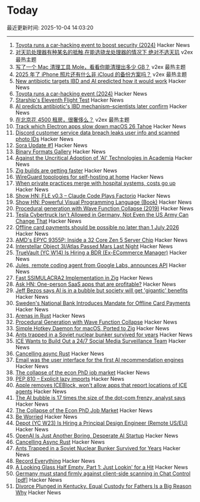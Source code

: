# Today

最近更新时间: 2025-10-04 14:03:20

--- 
1. [Toyota runs a car-hacking event to boost security (2024)](https://toyotatimes.jp/en/spotlights/1061.html) Hacker News
2. [对天玑处理器有种某名的抵触,在能选骁龙处理器的情况下 绝对不选天玑](https://www.v2ex.com/t/1163309) v2ex 最热主题
3. [写了一个 Mac 清理工具 Mole，看看你能清理出多少 GB？](https://www.v2ex.com/t/1163304) v2ex 最热主题
4. [2025 年了 iPhone 照片还有什么非 iCloud 的备份方案吗？](https://www.v2ex.com/t/1163301) v2ex 最热主题
5. [New antibiotic targets IBD and AI predicted how it would work](https://healthsci.mcmaster.ca/new-antibiotic-targets-ibd-and-ai-predicted-how-it-would-work-before-scientists-could-prove-it/) Hacker News
6. [Toyota runs a car-hacking event (2024)](https://toyotatimes.jp/en/spotlights/1061.html) Hacker News
7. [Starship's Eleventh Flight Test](https://www.spacex.com/launches/starship-flight-11) Hacker News
8. [AI predicts antibiotic's IBD mechanism–scientists later confirm](https://healthsci.mcmaster.ca/new-antibiotic-targets-ibd-and-ai-predicted-how-it-would-work-before-scientists-could-prove-it/) Hacker News
9. [在北京花 4500 租房，很奢侈么？](https://www.v2ex.com/t/1163297) v2ex 最热主题
10. [Track which Electron apps slow down macOS 26 Tahoe](https://avarayr.github.io/shamelectron/) Hacker News
11. [Discord customer service data breach leaks user info and scanned photo IDs](https://www.theverge.com/news/792032/discord-customer-service-data-breach-hack) Hacker News
12. [Sora Update #1](https://blog.samaltman.com/sora-update-number-1) Hacker News
13. [Binary Formats Gallery](https://formats.kaitai.io/) Hacker News
14. [Against the Uncritical Adoption of 'AI' Technologies in Academia](https://zenodo.org/records/17065099) Hacker News
15. [Zig builds are getting faster](https://mitchellh.com/writing/zig-builds-getting-faster) Hacker News
16. [WireGuard topologies for self-hosting at home](https://garrido.io/notes/wireguard-topologies-for-self-hosting-at-home/) Hacker News
17. [When private practices merge with hospital systems, costs go up](https://insights.som.yale.edu/insights/when-private-practices-merge-with-hospital-systems-costs-go-up) Hacker News
18. [Show HN: FLE v0.3 – Claude Code Plays Factorio](https://jackhopkins.github.io/factorio-learning-environment/versions/0.3.0.html) Hacker News
19. [Show HN: Powerful Visual Programming Language (Book)](https://www.pipelang.com) Hacker News
20. [Procedural generation with Wave Function Collapse (2019)](https://www.gridbugs.org/wave-function-collapse/) Hacker News
21. [Tesla Cybertruck Isn't Allowed in Germany, Not Even the US Army Can Change That](https://www.roadandtrack.com/news/a68133176/us-armed-forces-service-members-no-tesla-cybertruck/) Hacker News
22. [Offline card payments should be possible no later than 1 July 2026](https://www.riksbank.se/en-gb/press-and-published/notices-and-press-releases/press-releases/2025/offline-card-payments-should-be-possible-no-later-than-1-july-2026/) Hacker News
23. [AMD's EPYC 9355P: Inside a 32 Core Zen 5 Server Chip](https://chipsandcheese.com/p/amds-epyc-9355p-inside-a-32-core) Hacker News
24. [Interstellar Object 3I/Atlas Passed Mars Last Night](https://earthsky.org/space/new-interstellar-object-candidate-heading-toward-the-sun-a11pl3z/) Hacker News
25. [TrueVault (YC W14) Is Hiring a BDR (Ex-ECommerce Manager)](https://www.ycombinator.com/companies/truevault/jobs/FaC8Apo-ecommerce-manager-bdr) Hacker News
26. [Jules, remote coding agent from Google Labs, announces API](https://jules.google/docs/changelog/) Hacker News
27. [Fast SSIMULACRA2 Implementation in Zig](https://github.com/gianni-rosato/fssimu2) Hacker News
28. [Ask HN: One-person SaaS apps that are profitable?](https://news.ycombinator.com/item?id=45466675) Hacker News
29. [Jeff Bezos says AI is in a bubble but society will get 'gigantic' benefits](https://www.cnbc.com/2025/10/03/jeff-bezos-ai-in-an-industrial-bubble-but-society-to-benefit.html) Hacker News
30. [Sweden's National Bank Introduces Mandate for Offline Card Payments](https://www.riksbank.se/en-gb/press-and-published/notices-and-press-releases/press-releases/2025/offline-card-payments-should-be-possible-no-later-than-1-july-2026/) Hacker News
31. [Arenas in Rust](https://russellw.github.io/arenas) Hacker News
32. [Procedural Generation with Wave Function Collapse](https://www.gridbugs.org/wave-function-collapse/) Hacker News
33. [Simple Hotkey Daemon for macOS, Ported to Zig](https://github.com/jackielii/skhd.zig) Hacker News
34. [Ants trapped in a Soviet nuclear bunker survived for years](https://www.sciencealert.com/ants-trapped-in-an-old-soviet-nuclear-bunker-survived-for-years-by-turning-on-their-own) Hacker News
35. [ICE Wants to Build Out a 24/7 Social Media Surveillance Team](https://www.wired.com/story/ice-social-media-surveillance-24-7-contract/) Hacker News
36. [Cancelling async Rust](https://sunshowers.io/posts/cancelling-async-rust/) Hacker News
37. [Email was the user interface for the first AI recommendation engines](https://buttondown.com/blog/ringo-email-as-an-ai-interface) Hacker News
38. [The collapse of the econ PhD job market](https://www.chrisbrunet.com/p/the-collapse-of-the-econ-phd-job) Hacker News
39. [PEP 810 – Explicit lazy imports](https://pep-previews--4622.org.readthedocs.build/pep-0810/) Hacker News
40. [Apple removes ICEBlock, won't allow apps that report locations of ICE agents](https://arstechnica.com/tech-policy/2025/10/apple-bends-to-trump-admin-demand-to-remove-ice-tracking-apps-like-iceblock/) Hacker News
41. [The AI bubble is 17 times the size of the dot-com frenzy, analyst says](https://www.marketwatch.com/story/the-ai-bubble-is-17-times-the-size-of-the-dot-com-frenzy-this-analyst-argues-046e7c5c) Hacker News
42. [The Collapse of the Econ PhD Job Market](https://www.chrisbrunet.com/p/the-collapse-of-the-econ-phd-job) Hacker News
43. [Be Worried](https://dlo.me/archives/2025/10/03/you-should-be-worried/) Hacker News
44. [Depot (YC W23) Is Hiring a Principal Design Engineer (Remote US/EU)](https://www.ycombinator.com/companies/depot/jobs/qg8iVTz-principal-design-engineer) Hacker News
45. [OpenAI Is Just Another Boring, Desperate AI Startup](https://www.wheresyoured.at/sora2-openai/) Hacker News
46. [Cancelling Async Rust](https://sunshowers.io/posts/cancelling-async-rust/) Hacker News
47. [Ants Trapped in a Soviet Nuclear Bunker Survived for Years](https://www.sciencealert.com/ants-trapped-in-an-old-soviet-nuclear-bunker-survived-for-years-by-turning-on-their-own) Hacker News
48. [Record Everything](https://aeon.co/essays/if-memory-is-precious-to-you-then-go-ahead-and-record-everything) Hacker News
49. [A Looking Glass Half Empty, Part 1: Just Lookin' for a Hit](https://www.filfre.net/2025/10/a-looking-glass-half-empty-part-1-just-lookin-for-a-hit/) Hacker News
50. [Germany must stand firmly against client-side scanning in Chat Control [pdf]](https://signal.org/blog/pdfs/germany-chat-control.pdf) Hacker News
51. [Divorce Plunged in Kentucky. Equal Custody for Fathers Is a Big Reason Why](https://www.wsj.com/us-news/law/the-equal-custody-experiment-41e1f7a6) Hacker News
